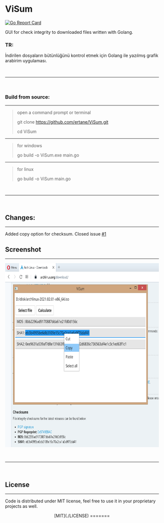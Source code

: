 # ViSum
[![Go Report Card](https://goreportcard.com/badge/github.com/ertane/ViSum)](https://goreportcard.com/report/github.com/ertane/ViSum)

GUI for check integrity to downloaded files written with Golang.
 
### TR: 
İndirilen dosyaların bütünlüğünü kontrol etmek için Golang ile yazılmış grafik arabirim uygulaması.

<br>
<hr>
<br>

### Build from source:
----------------------

> open a command prompt or terminal
> 
> git clone https://github.com/ertane/ViSum.git
> 
> cd ViSum
> 
----------
> for windows
> 
> go build -o ViSum.exe main.go
> 
-----------
> for linux
> 
> go build -o ViSum main.go
> 

<br>
<hr>
<br>

## Changes:
-----------

Added copy option for checksum. Closed issue [#1](https://github.com/ertane/ViSum/issues/1)


## Screenshot
-------------
<p align="center">
<img src="./Screenshot/Sample.png" width="800" height="600" alt="ViSum">
</p>

<br>
<hr>
<br>

## License
----------
Code is distributed under MIT license, feel free to use it in your proprietary
projects as well.

<p align="center">
 [MIT](./LICENSE)
=======
